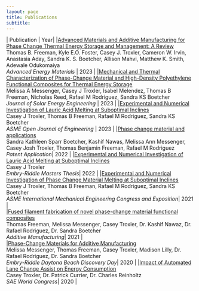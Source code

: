 ```yaml
---
layout: page
title: Publications 
subtitle: 
---
```


| Publication | Year| 
|[Advanced Materials and Additive Manufacturing for Phase Change Thermal Energy Storage and Management: A Review](https://doi.org/10.1002/aenm.202204208)<br>Thomas B. Freeman, Kyle E.O. Foster, Casey J. Troxler, Cameron W. Irvin, Anastasia Aday, Sandra K. S. Boetcher, Allison Mahvi, Matthew K. Smith, Adewale Odukomaiya<br> *Advanced Energy Materials* | 2023 |
|[Mechanical and Thermal Characterization of Phase-Change Material and High-Density Polyethylene Functional Composites for Thermal Energy Storage](https://asmedigitalcollection.asme.org/solarenergyengineering/article-abstract/doi/10.1115/1.4062197/1160305)<br>Melissa A Messenger, Casey J Troxler, Isabel Melendez, Thomas B Freeman, Nicholas Reed, Rafael M Rodriguez, Sandra KS Boetcher<br> *Journal of Solar Energy Engineering* | 2023 |
|[Experimental and Numerical Investigation of Lauric Acid Melting at Suboptimal Inclines](https://asmedigitalcollection.asme.org/openengineering/article/doi/10.1115/1.4056348/1156576)<br>Casey J Troxler, Thomas B Freeman, Rafael M Rodriguez, Sandra KS Boetcher<br> *ASME Open Journal of Engineering* | 2023 | 
|[Phase change material and applications](https://patentimages.storage.googleapis.com/7d/b4/c1/0e2ee19b3d5d9c/US20220186947A1.pdf)<br>Sandra Kathleen Sparr Boetcher, Kashif Nawas, Melissa Ann Messenger, Casey Josh Troxler, Thomas Benjamin Freeman, Rafael M Rodriguez<br> *Patent Application*| 2022 |
|[Experimental and Numerical Investigation of Lauric Acid Melting at Suboptimal Inclines](https://commons.erau.edu/cgi/viewcontent.cgi?article=1661&context=edt)<br>Casey J Troxler<br> *Embry-Riddle Masters Thesis*| 2022 | 
|[Experimental and Numerical Investigation of Phase Change Material Melting at Suboptimal Inclines](https://asmedigitalcollection.asme.org/IMECE/proceedings-abstract/IMECE2021/V011T11A023/1133103)<br>Casey J Troxler, Thomas B Freeman, Rafael M Rodriguez, Sandra KS Boetcher <br> *ASME International Mechanical Engineering Congress and Exposition*| 2021 |  
|[Fused filament fabrication of novel phase-change material functional composites](https://www.sciencedirect.com/science/article/pii/S221486042100004X)<br>Thomas Freeman, Melissa Messenger, Casey Troxler, Dr. Kashif Nawaz, Dr. Rafael Rodriguez, Dr. Sandra Boetcher <br> *Additive Manufacturing*| 2021 |  
|[Phase-Change Materials for Additive Manufacturing](https://commons.erau.edu/cgi/viewcontent.cgi?article=1413&context=discovery-day) <br>Melissa Messenger, Thomas Freeman, Casey Troxler, Madison Lilly, Dr. Rafael Rodriguez, Dr. Sandra Boetcher <br> *Embry-Riddle Daytona Beach Discovery Day*| 2020 | 
|[Impact of Automated Lane Change Assist on Energy Consumption](https://www.sae.org/publications/technical-papers/content/2020-01-0082/) <br>Casey Troxler, Dr. Patrick Currier, Dr. Charles Reinholtz  <br> *SAE World Congress*| 2020 | 
